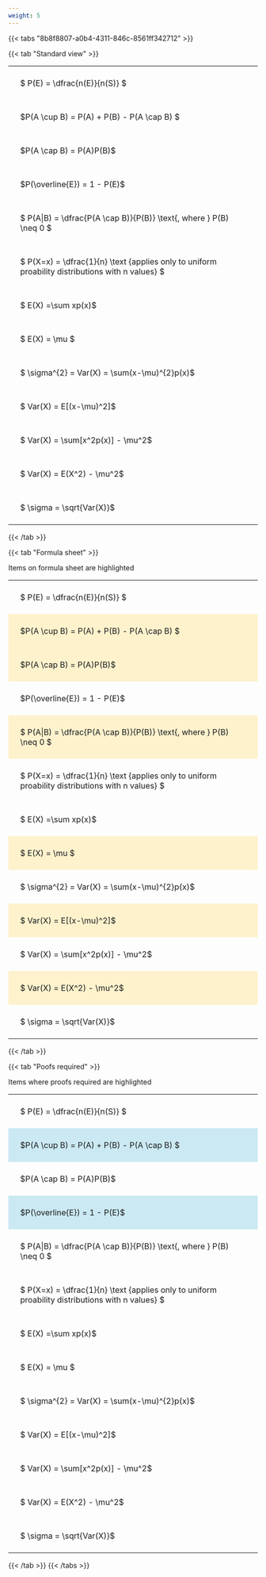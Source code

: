 ```yaml
---
weight: 5
---
```


{{< tabs "8b8f8807-a0b4-4311-846c-8561ff342712" >}}

{{< tab "Standard view" >}}

<style type="text/css">
#T_c3ccb th.col_heading {
  text-align: left;
  font-size: 1em;
}
#T_c3ccb td {
  text-align: left;
  font-size: 1em;
  padding: 1.5em;
}
</style>
<table id="T_c3ccb">
  <thead>
  </thead>
  <tbody>
    <tr>
      <td id="T_c3ccb_row0_col0" class="data row0 col0" >$ P(E) = \dfrac{n(E)}{n(S)} $</td>
    </tr>
    <tr>
      <td id="T_c3ccb_row1_col0" class="data row1 col0" >$P(A \cup B) = P(A) + P(B) - P(A \cap B) $</td>
    </tr>
    <tr>
      <td id="T_c3ccb_row2_col0" class="data row2 col0" >$P(A \cap B)  = P(A)P(B)$</td>
    </tr>
    <tr>
      <td id="T_c3ccb_row3_col0" class="data row3 col0" >$P(\overline{E}) = 1 - P(E)$</td>
    </tr>
    <tr>
      <td id="T_c3ccb_row4_col0" class="data row4 col0" >$ P(A|B) = \dfrac{P(A \cap B)}{P(B)} \text{, where } P(B) \neq 0 $</td>
    </tr>
    <tr>
      <td id="T_c3ccb_row5_col0" class="data row5 col0" >$ P(X=x) =  \dfrac{1}{n} 
\text {applies only to uniform proability distributions with n values} $</td>
    </tr>
    <tr>
      <td id="T_c3ccb_row6_col0" class="data row6 col0" >$ E(X) =\sum xp(x)$</td>
    </tr>
    <tr>
      <td id="T_c3ccb_row7_col0" class="data row7 col0" >$ E(X) = \mu $</td>
    </tr>
    <tr>
      <td id="T_c3ccb_row8_col0" class="data row8 col0" >$ \sigma^{2} = Var(X) = \sum(x-\mu)^{2}p(x)$</td>
    </tr>
    <tr>
      <td id="T_c3ccb_row9_col0" class="data row9 col0" >$ Var(X) = E[(x-\mu)^2]$</td>
    </tr>
    <tr>
      <td id="T_c3ccb_row10_col0" class="data row10 col0" >$ Var(X) = \sum[x^2p(x)] - \mu^2$</td>
    </tr>
    <tr>
      <td id="T_c3ccb_row11_col0" class="data row11 col0" >$ Var(X) = E(X^2) - \mu^2$</td>
    </tr>
    <tr>
      <td id="T_c3ccb_row12_col0" class="data row12 col0" >$ \sigma = \sqrt{Var(X)}$</td>
    </tr>
  </tbody>
</table>
{{< /tab >}}

{{< tab "Formula sheet" >}}

Items on formula sheet are highlighted 
<br>
<style type="text/css">
#T_161e9 th.col_heading {
  text-align: left;
  font-size: 1em;
}
#T_161e9 td {
  text-align: left;
  font-size: 1em;
  padding: 1.5em;
}
#T_161e9_row0_col0, #T_161e9_row3_col0, #T_161e9_row5_col0, #T_161e9_row6_col0, #T_161e9_row8_col0, #T_161e9_row10_col0, #T_161e9_row12_col0 {
  background-color: rgba(0,0,0,0);
}
#T_161e9_row1_col0, #T_161e9_row2_col0, #T_161e9_row4_col0, #T_161e9_row7_col0, #T_161e9_row9_col0, #T_161e9_row11_col0 {
  background-color: rgba(255,194,10, 0.2);
}
</style>
<table id="T_161e9">
  <thead>
  </thead>
  <tbody>
    <tr>
      <td id="T_161e9_row0_col0" class="data row0 col0" >$ P(E) = \dfrac{n(E)}{n(S)} $</td>
    </tr>
    <tr>
      <td id="T_161e9_row1_col0" class="data row1 col0" >$P(A \cup B) = P(A) + P(B) - P(A \cap B) $</td>
    </tr>
    <tr>
      <td id="T_161e9_row2_col0" class="data row2 col0" >$P(A \cap B)  = P(A)P(B)$</td>
    </tr>
    <tr>
      <td id="T_161e9_row3_col0" class="data row3 col0" >$P(\overline{E}) = 1 - P(E)$</td>
    </tr>
    <tr>
      <td id="T_161e9_row4_col0" class="data row4 col0" >$ P(A|B) = \dfrac{P(A \cap B)}{P(B)} \text{, where } P(B) \neq 0 $</td>
    </tr>
    <tr>
      <td id="T_161e9_row5_col0" class="data row5 col0" >$ P(X=x) =  \dfrac{1}{n} 
\text {applies only to uniform proability distributions with n values} $</td>
    </tr>
    <tr>
      <td id="T_161e9_row6_col0" class="data row6 col0" >$ E(X) =\sum xp(x)$</td>
    </tr>
    <tr>
      <td id="T_161e9_row7_col0" class="data row7 col0" >$ E(X) = \mu $</td>
    </tr>
    <tr>
      <td id="T_161e9_row8_col0" class="data row8 col0" >$ \sigma^{2} = Var(X) = \sum(x-\mu)^{2}p(x)$</td>
    </tr>
    <tr>
      <td id="T_161e9_row9_col0" class="data row9 col0" >$ Var(X) = E[(x-\mu)^2]$</td>
    </tr>
    <tr>
      <td id="T_161e9_row10_col0" class="data row10 col0" >$ Var(X) = \sum[x^2p(x)] - \mu^2$</td>
    </tr>
    <tr>
      <td id="T_161e9_row11_col0" class="data row11 col0" >$ Var(X) = E(X^2) - \mu^2$</td>
    </tr>
    <tr>
      <td id="T_161e9_row12_col0" class="data row12 col0" >$ \sigma = \sqrt{Var(X)}$</td>
    </tr>
  </tbody>
</table>
{{< /tab >}}

{{< tab "Poofs required" >}}

Items where proofs required are highlighted 
<br>
<style type="text/css">
#T_912ed th.col_heading {
  text-align: left;
  font-size: 1em;
}
#T_912ed td {
  text-align: left;
  font-size: 1em;
  padding: 1.5em;
}
#T_912ed_row0_col0, #T_912ed_row2_col0, #T_912ed_row4_col0, #T_912ed_row5_col0, #T_912ed_row6_col0, #T_912ed_row7_col0, #T_912ed_row8_col0, #T_912ed_row9_col0, #T_912ed_row10_col0, #T_912ed_row11_col0, #T_912ed_row12_col0 {
  background-color: rgba(0,0,0,0);
}
#T_912ed_row1_col0, #T_912ed_row3_col0 {
  background-color: rgba(0,150,200, 0.2);
}
</style>
<table id="T_912ed">
  <thead>
  </thead>
  <tbody>
    <tr>
      <td id="T_912ed_row0_col0" class="data row0 col0" >$ P(E) = \dfrac{n(E)}{n(S)} $</td>
    </tr>
    <tr>
      <td id="T_912ed_row1_col0" class="data row1 col0" >$P(A \cup B) = P(A) + P(B) - P(A \cap B) $</td>
    </tr>
    <tr>
      <td id="T_912ed_row2_col0" class="data row2 col0" >$P(A \cap B)  = P(A)P(B)$</td>
    </tr>
    <tr>
      <td id="T_912ed_row3_col0" class="data row3 col0" >$P(\overline{E}) = 1 - P(E)$</td>
    </tr>
    <tr>
      <td id="T_912ed_row4_col0" class="data row4 col0" >$ P(A|B) = \dfrac{P(A \cap B)}{P(B)} \text{, where } P(B) \neq 0 $</td>
    </tr>
    <tr>
      <td id="T_912ed_row5_col0" class="data row5 col0" >$ P(X=x) =  \dfrac{1}{n} 
\text {applies only to uniform proability distributions with n values} $</td>
    </tr>
    <tr>
      <td id="T_912ed_row6_col0" class="data row6 col0" >$ E(X) =\sum xp(x)$</td>
    </tr>
    <tr>
      <td id="T_912ed_row7_col0" class="data row7 col0" >$ E(X) = \mu $</td>
    </tr>
    <tr>
      <td id="T_912ed_row8_col0" class="data row8 col0" >$ \sigma^{2} = Var(X) = \sum(x-\mu)^{2}p(x)$</td>
    </tr>
    <tr>
      <td id="T_912ed_row9_col0" class="data row9 col0" >$ Var(X) = E[(x-\mu)^2]$</td>
    </tr>
    <tr>
      <td id="T_912ed_row10_col0" class="data row10 col0" >$ Var(X) = \sum[x^2p(x)] - \mu^2$</td>
    </tr>
    <tr>
      <td id="T_912ed_row11_col0" class="data row11 col0" >$ Var(X) = E(X^2) - \mu^2$</td>
    </tr>
    <tr>
      <td id="T_912ed_row12_col0" class="data row12 col0" >$ \sigma = \sqrt{Var(X)}$</td>
    </tr>
  </tbody>
</table>
{{< /tab >}}
{{< /tabs >}}
